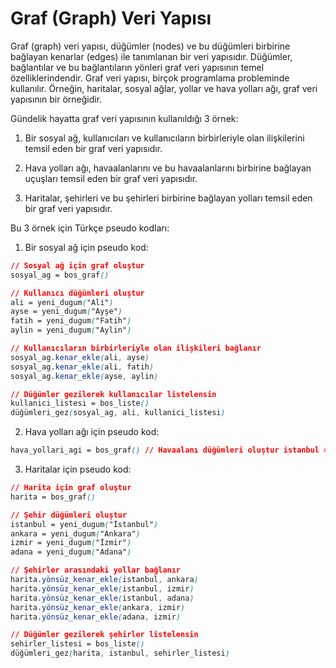 # Graf (Graph) Veri Yapısı

Graf (graph) veri yapısı, düğümler (nodes) ve bu düğümleri birbirine bağlayan kenarlar (edges) ile tanımlanan bir veri yapısıdır. Düğümler, bağlantılar ve bu bağlantıların yönleri graf veri yapısının temel özelliklerindendir. Graf veri yapısı, birçok programlama probleminde kullanılır. Örneğin, haritalar, sosyal ağlar, yollar ve hava yolları ağı, graf veri yapısının bir örneğidir.

Gündelik hayatta graf veri yapısının kullanıldığı 3 örnek:

1.  Bir sosyal ağ, kullanıcıları ve kullanıcıların birbirleriyle olan ilişkilerini temsil eden bir graf veri yapısıdır.
    
2.  Hava yolları ağı, havaalanlarını ve bu havaalanlarını birbirine bağlayan uçuşları temsil eden bir graf veri yapısıdır.
    
3.  Haritalar, şehirleri ve bu şehirleri birbirine bağlayan yolları temsil eden bir graf veri yapısıdır.
    

Bu 3 örnek için Türkçe pseudo kodları:

1.  Bir sosyal ağ için pseudo kod:
```css
// Sosyal ağ için graf oluştur
sosyal_ag = bos_graf()

// Kullanıcı düğümleri oluştur
ali = yeni_dugum("Ali")
ayse = yeni_dugum("Ayşe")
fatih = yeni_dugum("Fatih")
aylin = yeni_dugum("Aylin")

// Kullanıcıların birbirleriyle olan ilişkileri bağlanır
sosyal_ag.kenar_ekle(ali, ayse)
sosyal_ag.kenar_ekle(ali, fatih)
sosyal_ag.kenar_ekle(ayse, aylin)

// Düğümler gezilerek kullanıcılar listelensin
kullanici_listesi = bos_liste()
düğümleri_gez(sosyal_ag, ali, kullanici_listesi)

```

2.  Hava yolları ağı için pseudo kod:
```css
hava_yollari_agi = bos_graf() // Havaalanı düğümleri oluştur istanbul = yeni_dugum("İstanbul") ankara = yeni_dugum("Ankara") izmir = yeni_dugum("İzmir") adana = yeni_dugum("Adana") // Havaalanları arasındaki uçuşlar bağlanır hava_yollari_agi.yönlendirilmiş_kenar_ekle(istanbul, ankara) hava_yollari_agi.yönlendirilmiş_kenar_ekle(istanbul, izmir) hava_yollari_agi.yönlendirilmiş_kenar_ekle(istanbul, adana) hava_yollari_agi.yönlendirilmiş_kenar_ekle(ankara, izmir) hava_yollari_agi.yönlendirilmiş_kenar_ekle(adana, istanbul) // Düğümler gezilerek havaalanları listelensin havaalanlari_listesi = bos_liste() düğümleri_gez(hava_yollari_agi, istanbul, havaalanlari_listesi)
```

3.  Haritalar için pseudo kod:

```css
// Harita için graf oluştur
harita = bos_graf()

// Şehir düğümleri oluştur
istanbul = yeni_dugum("İstanbul")
ankara = yeni_dugum("Ankara")
izmir = yeni_dugum("İzmir")
adana = yeni_dugum("Adana")

// Şehirler arasındaki yollar bağlanır
harita.yönsüz_kenar_ekle(istanbul, ankara)
harita.yönsüz_kenar_ekle(istanbul, izmir)
harita.yönsüz_kenar_ekle(istanbul, adana)
harita.yönsüz_kenar_ekle(ankara, izmir)
harita.yönsüz_kenar_ekle(adana, izmir)

// Düğümler gezilerek şehirler listelensin
sehirler_listesi = bos_liste()
düğümleri_gez(harita, istanbul, sehirler_listesi)

```

